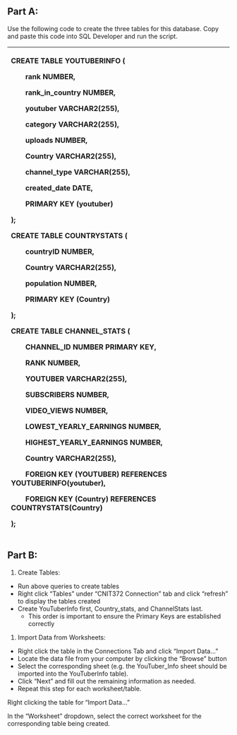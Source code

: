 ﻿## <a name="_heading=h.gjdgxs"></a>Part A:
Use the following code to create the three tables for this database. Copy and paste this code into SQL Developer and run the script. 


|<p>CREATE TABLE YOUTUBERINFO (</p><p>`    `rank NUMBER,</p><p>`    `rank\_in\_country NUMBER,</p><p>`    `youtuber VARCHAR2(255),</p><p>`    `category VARCHAR2(255),</p><p>`    `uploads NUMBER, </p><p>`    `Country VARCHAR2(255),</p><p>`    `channel\_type VARCHAR(255),</p><p>`    `created\_date DATE,</p><p>`    `PRIMARY KEY (youtuber)</p><p>);</p><p></p><p>CREATE TABLE COUNTRYSTATS (</p><p>`    `countryID NUMBER, </p><p>`    `Country VARCHAR2(255),</p><p>`    `population NUMBER,</p><p>`    `PRIMARY KEY (Country)</p><p>);</p><p></p><p>CREATE TABLE CHANNEL\_STATS (</p><p>`    `CHANNEL\_ID NUMBER PRIMARY KEY,</p><p>`    `RANK NUMBER,</p><p>`    `YOUTUBER VARCHAR2(255),</p><p>`    `SUBSCRIBERS NUMBER,</p><p>`    `VIDEO\_VIEWS NUMBER,</p><p>`    `LOWEST\_YEARLY\_EARNINGS NUMBER,</p><p>`    `HIGHEST\_YEARLY\_EARNINGS NUMBER,</p><p>`    `Country VARCHAR2(255),</p><p>`    `FOREIGN KEY (YOUTUBER) REFERENCES YOUTUBERINFO(youtuber),</p><p>`    `FOREIGN KEY (Country) REFERENCES COUNTRYSTATS(Country)</p><p>);</p>|
| :- |

## <a name="_heading=h.30j0zll"></a>
## <a name="_heading=h.1fob9te"></a>Part B:
1. Create Tables:
- Run above queries to create tables
- Right click “Tables” under “CNIT372 Connection” tab and click “refresh” to display the tables created 
- Create YouTuberInfo first, Country\_stats, and ChannelStats last.
  - This order is important to ensure the Primary Keys are established correctly

1. Import Data from Worksheets:
- Right click the table in the Connections Tab and click “Import Data…”
- Locate the data file from your computer by clicking the “Browse” button 
- Select the corresponding sheet (e.g. the YouTuber\_Info sheet should be imported into the YouTuberInfo table). 
- Click “Next” and fill out the remaining information as needed. 
- Repeat this step for each worksheet/table.


Right clicking the table for “Import Data…” 

In the “Worksheet” dropdown, select the correct worksheet for the corresponding table being created. 




